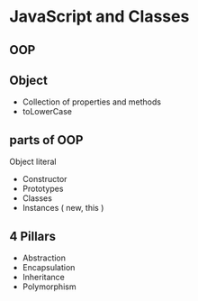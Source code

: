 # JavaScript and Classes

## OOP

## Object 
- Collection of properties and methods 
- toLowerCase

## parts of OOP
Object literal

- Constructor 
- Prototypes 
- Classes   
- Instances ( new, this )


## 4 Pillars 
- Abstraction 
- Encapsulation
- Inheritance  
- Polymorphism 